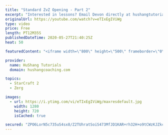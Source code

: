 ```yaml
---
title: "Standard ZvZ Opening - Part 2"
excerpt: "Interested in lessons? Email Devon directly at hushangtutorials@outlook.com ------------------------------------------------------------------------------------------------------- Want to support HuShang Tutorials directly? Patreon is a website where you can contribute a monthly donation that will help"
originalUrl: https://youtube.com/watch?v=eTIxEgIViWg
type: video
price: Free
length: PT12M35S
publishedDateTime: 2020-05-27T21:40:25Z
heat: 50

featuredContent: "<iframe width=\"800\" height=\"500\" frameborder=\"0\" src=\"https://www.youtube.com/embed/eTIxEgIViWg\" allow=\"accelerometer; autoplay; encrypted-media; gyroscope; picture-in-picture\" allowfullscreen></iframe>"

provider:
  name: HuShang Tutorials
  domain: hushangcoaching.com

topics:
  - StarCraft 2
  - Zerg

images:
  - url: https://i.ytimg.com/vi/eTIxEgIViWg/maxresdefault.jpg
    width: 1280
    height: 720
    isCached: true

secured: "ZPO6LorN5c735uS4sx8/Z2TUhratSoiS473MfJD1KAR+rh32H+o9tCWzKJZkcNhzd4/BwftJf2Z/YCuCkxVse2sAWTQ8TmmkSMim9HlrP1uuEUR6sH58P9HZYfjQqtoBfyLDF02nurQjoYblzp2z32s/vF4GJ5XJdfFENcbsSLL1bSJ/h5F9v8qZWCriEcS4f6t0y673hcS+Mbxaz4u2PVtxsU6WAQAN/Zab5RUgwNK50JwlEXsm2OWCTgLY8vekJwOO5G2CfPHDtHbM9AAv5gACHYsmUiP9dfL1Lw26fJvtPFFvb5z0j9qxRvWb/Mp5jJdJi4kfDij2LjYF8021wwcfFv5S5pQAurhc2DHwBqxJ5lCPiG63ArHuPrcwfJ/+/MwBqr2/6pt2iAsJzc3qk3AKc9frRKshdU94EQyfY30=;LQXlhyVfRHqhoyBTKfbUYA=="
---
```


